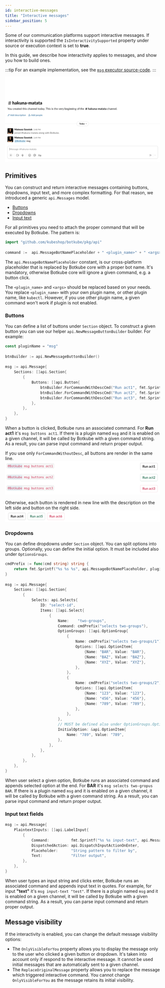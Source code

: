 ```yaml
---
id: interactive-messages
title: "Interactive messages"
sidebar_position: 5
---
```


Some of our communication platforms support interactive messages. If interactivity is supported the `IsInteractivitySupported` property under source or execution context is set to **true**.

In this guide, we describe how interactivity applies to messages, and show you how to build ones.

:::tip
For an example implementation, see the [`msg` executor source-code](https://github.com/kubeshop/botkube-plugins-template/blob/main/cmd/msg/main.go).
:::

![demo](assets/demo-msg.gif)

## Primitives

You can construct and return interactive messages containing buttons, dropdowns, input text, and more complex formatting. For that reason, we introduced a generic `api.Messages` model.

- [Buttons](#buttons)
- [Dropdowns](#dropdowns)
- [Input text](#input-text-fields)

For all primitives you need to attach the proper command that will be executed by Botkube. The pattern is:

```go
import "github.com/kubeshop/botkube/pkg/api"

command :=  api.MessageBotNamePlaceholder + " <plugin_name>" + " <args>"
```

The `api.MessageBotNamePlaceholder` constant, is our cross-platform placeholder that is replaced by Botkube core with a proper bot name. It's mandatory, otherwise Botkube core will ignore a given command, e.g. a button click.

The `<plugin_name>` and `<args>` should be replaced based on your needs. You replace `<plugin_name>` with your own plugin name, or other plugin name, like `kubectl`. However, if you use other plugin name, a given command won't work if plugin is not enabled.

### Buttons

You can define a list of buttons under `Section` object. To construct a given button you can use our helper `api.NewMessageButtonBuilder` builder. For example:

```go
const pluginName = "msg"

btnBuilder := api.NewMessageButtonBuilder()

msg := api.Message{
	Sections: []api.Section{
		{
			Buttons: []api.Button{
				btnBuilder.ForCommandWithDescCmd("Run act1", fmt.Sprintf("%s buttons act1", pluginName)),
				btnBuilder.ForCommandWithDescCmd("Run act2", fmt.Sprintf("%s buttons act2", pluginName), api.ButtonStylePrimary),
				btnBuilder.ForCommandWithDescCmd("Run act3", fmt.Sprintf("%s buttons act3", pluginName), api.ButtonStyleDanger),
			},
		},
	},
}
```

When a button is clicked, Botkube runs an associated command. For **Run act1** it's `msg buttons act1`. If there is a plugin named `msg` and it is enabled on a given channel, it will be called by Botkube with a given command string. As a result, you can parse input command and return proper output.

If you use only `ForCommandWithoutDesc`, all buttons are render in the same line.
![btns-desc](assets/btns-desc.png)

Otherwise, each button is rendered in new line with the description on the left side and button on the right side.
![btns-inline](assets/btns-inline.png)

### Dropdowns

You can define dropdowns under `Section` object. You can split options into groups. Optionally, you can define the initial option. It must be included also under `OptionsGroups`.

```go
cmdPrefix := func(cmd string) string {
	return fmt.Sprintf("%s %s %s", api.MessageBotNamePlaceholder, pluginName, cmd)
}

msg := api.Message{
	Sections: []api.Section{
		{
			Selects: api.Selects{
				ID: "select-id",
				Items: []api.Select{
					{
						Name:    "two-groups",
						Command: cmdPrefix("selects two-groups"),
						OptionGroups: []api.OptionGroup{
							{
								Name: cmdPrefix("selects two-groups/1"),
								Options: []api.OptionItem{
									{Name: "BAR", Value: "BAR"},
									{Name: "BAZ", Value: "BAZ"},
									{Name: "XYZ", Value: "XYZ"},
								},
							},
							{
								Name: cmdPrefix("selects two-groups/2"),
								Options: []api.OptionItem{
									{Name: "123", Value: "123"},
									{Name: "456", Value: "456"},
									{Name: "789", Value: "789"},
								},
							},
						},
						// MUST be defined also under OptionGroups.Options slice.
						InitialOption: &api.OptionItem{
							Name: "789", Value: "789",
						},
					},
				},
			},
		},
	},
}
```

When user select a given option, Botkube runs an associated command and appends selected option at the end. For **BAR** it's `msg selects two-gropus BAR`. If there is a plugin named `msg` and it is enabled on a given channel, it will be called by Botkube with a given command string. As a result, you can parse input command and return proper output.

### Input text fields

```go
msg := api.Message{
	PlaintextInputs: []api.LabelInput{
		{
			Command:          fmt.Sprintf("%s %s input-text", api.MessageBotNamePlaceholder, pluginName),
			DispatchedAction: api.DispatchInputActionOnEnter,
			Placeholder:      "String pattern to filter by",
			Text:             "Filter output",
		},
	},
}
```

When user types an input string and clicks enter, Botkube runs an associated command and appends input text in quotes. For example, for input **"text"** it's `msg input-text "test"`. If there is a plugin named `msg` and it is enabled on a given channel, it will be called by Botkube with a given command string. As a result, you can parse input command and return proper output.

## Message visibility

If the interactivity is enabled, you can change the default message visibility options:

- The `OnlyVisibleForYou` property allows you to display the message only to the user who clicked a given button or dropdown. It's taken into account only if respond to the interactive message. It cannot be used initial messages that are automatically sent to a given channel.
- The `ReplaceOriginalMessage` property allows you to replace the message which triggered interactive command. You cannot change `OnlyVisibleForYou` as the message retains its initial visibility.

